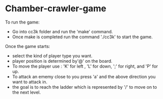 # Chamber-crawler-game
To run the game:

  - Go into cc3k folder and run the 'make' command.
  - Once make is completed run the command './cc3k' to start the game.
  

Once the game starts:

  - select the kind of player type you want.
  - player position is determined by'@' on the board.
  - To move the player use : 'K' for left , 'L' for down, ';' for right, and 'P' for up.
  - To attack an ememy close to you press 'a' and the above direction you want to attack in.
  - the goal is to reach the ladder which is represented by '/' to move on to the next level.
